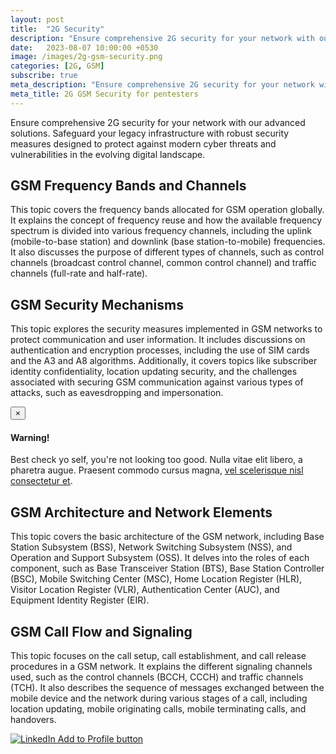 ```yaml
---
layout: post
title:  "2G Security"
description: "Ensure comprehensive 2G security for your network with our advanced solutions. Safeguard your legacy infrastructure with robust security measures designed to protect against modern cyber threats and vulnerabilities in the evolving digital landscape."
date:   2023-08-07 10:00:00 +0530
image: /images/2g-gsm-security.png
categories: [2G, GSM]
subscribe: true
meta_description: "Ensure comprehensive 2G security for your network with our advanced solutions. Safeguard your legacy infrastructure with robust security measures designed to protect against modern cyber threats and vulnerabilities in the evolving digital landscape."
meta_title: 2G GSM Security for pentesters
---
```

Ensure comprehensive 2G security for your network with our advanced solutions. Safeguard your legacy infrastructure with robust security measures designed to protect against modern cyber threats and vulnerabilities in the evolving digital landscape.

## GSM Frequency Bands and Channels

This topic covers the frequency bands allocated for GSM operation globally. It explains the concept of frequency reuse and how the available frequency spectrum is divided into various frequency channels, including the uplink (mobile-to-base station) and downlink (base station-to-mobile) frequencies. It also discusses the purpose of different types of channels, such as control channels (broadcast control channel, common control channel) and traffic channels (full-rate and half-rate).

## GSM Security Mechanisms

This topic explores the security measures implemented in GSM networks to protect communication and user information. It includes discussions on authentication and encryption processes, including the use of SIM cards and the A3 and A8 algorithms. Additionally, it covers topics like subscriber identity confidentiality, location updating security, and the challenges associated with securing GSM communication against various types of attacks, such as eavesdropping and impersonation.

<div class="alert alert-dismissible alert-success">
  <button type="button" class="close" data-dismiss="alert">&times;</button>
  <h4>Warning!</h4>
  <p>Best check yo self, you're not looking too good. Nulla vitae elit libero, a pharetra augue. Praesent commodo cursus magna, <a href="#" class="alert-link">vel scelerisque nisl consectetur et</a>.</p>
</div>

## GSM Architecture and Network Elements

This topic covers the basic architecture of the GSM network, including Base Station Subsystem (BSS), Network Switching Subsystem (NSS), and Operation and Support Subsystem (OSS). It delves into the roles of each component, such as Base Transceiver Station (BTS), Base Station Controller (BSC), Mobile Switching Center (MSC), Home Location Register (HLR), Visitor Location Register (VLR), Authentication Center (AUC), and Equipment Identity Register (EIR).

## GSM Call Flow and Signaling

This topic focuses on the call setup, call establishment, and call release procedures in a GSM network. It explains the different signaling channels used, such as the control channels (BCCH, CCCH) and traffic channels (TCH). It also describes the sequence of messages exchanged between the mobile device and the network during various stages of a call, including location updating, mobile originating calls, mobile terminating calls, and handovers.

<div><a href="https://www.linkedin.com/profile/add?startTask=CERTIFICATION_NAME&name=Test%20Certificate&organizationId=1337&issueYear=2018
&issueMonth=2&expirationYear=2020&expirationMonth=5&certUrl=
https%3A%2F%2Fdocs.microsoft.com%2Fen-us%2Flearn%2Fcertifications%2Fd365-functional-consultant-sales&certId=1234"><img src="https://download.linkedin.com/desktop/add2profile/buttons/en_US.png " alt="LinkedIn Add to Profile button"></a></div>